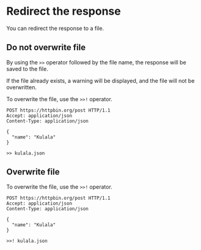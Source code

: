 # Redirect the response

You can redirect the response to a file.


## Do not overwrite file

By using the `>>` operator followed by the file name, the response will be saved to the file.

If the file already exists, a warning will be displayed, and the file will not be overwritten.

To overwrite the file, use the `>>!` operator.


```http title="do-not-overwrite.http"
POST https://httpbin.org/post HTTP/1.1
Accept: application/json
Content-Type: application/json

{
  "name": "Kulala"
}

>> kulala.json
```

## Overwrite file

To overwrite the file, use the `>>!` operator.

```http title="overwrite.http"
POST https://httpbin.org/post HTTP/1.1
Accept: application/json
Content-Type: application/json

{
  "name": "Kulala"
}

>>! kulala.json
```
